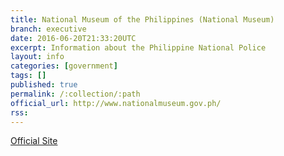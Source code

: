 ```yaml
---
title: National Museum of the Philippines (National Museum)
branch: executive
date: 2016-06-20T21:33:20UTC
excerpt: Information about the Philippine National Police
layout: info
categories: [government]
tags: []
published: true
permalink: /:collection/:path
official_url: http://www.nationalmuseum.gov.ph/
rss:
---
```


[Official Site](page.official_url)

